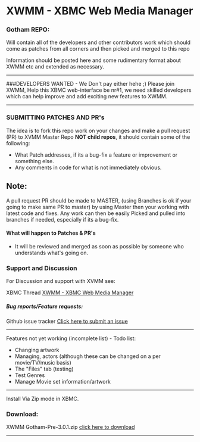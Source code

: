 XWMM - XBMC Web Media Manager
====

### Gotham REPO:
Will contain all of the developers and other contributors work which should come as patches from all corners and then picked and merged to this repo

Information should be posted here and some rudimentary format about XWMM etc and extended as necessary.
- - -
###DEVELOPERS WANTED - We Don't pay either hehe ;)
Please join XWMM, Help this XBMC web-interface be nr#1, we need skilled developers which can help improve and add exciting new features to XWMM.
- - -

### SUBMITTING PATCHES AND PR's
The idea is to fork this repo work on your changes and make a pull request (PR) to XVMM Master Repo **NOT child repos**, it should contain some of the following:

* What Patch addresses, if its a bug-fix a feature or improvement or something else.
* Any comments in code for what is not immediately obvious.

## Note:
A pull request PR should be made to MASTER, (using Branches is ok if your going to make same PR to master) by using Master then your working with latest code and fixes.
Any work can then be easily Picked and pulled into branches if needed, especially if its a bug-fix.
#### What will happen to Patches & PR's

* It will be reviewed and merged as soon as possible by someone who understands what's going on.

### Support and Discussion
For Discussion and support with XVMM see:

XBMC Thread [XWMM - XBMC Web Media Manager](http://forum.xbmc.org/showthread.php?tid=60643 "Title")

##### Bug reports/Feature requests:
Github issue tracker [Click here to submit an issue](https://github.com/slash2009/XWMM/issues "Title")

- - -
Features not yet working (incomplete list) - Todo list:

* Changing artwork
* Managing, actors (although these can be changed on a per movie/TV/music basis)
* The "Files" tab (testing)
* Test Genres
* Manage Movie set information/artwork

- - -
Install Via Zip mode in XBMC.

### Download:
XWMM Gotham-Pre-3.0.1.zip [click here to download](https://github.com/slash2009/XWMM/archive/v3.0.1-pre.zip "Title")
- - -
